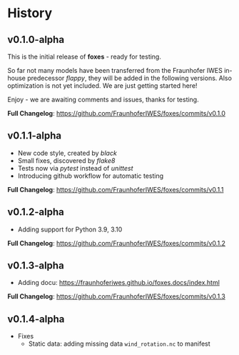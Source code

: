 # History

## v0.1.0-alpha

This is the initial release of **foxes** - ready for testing.

So far not many models have been transferred from the Fraunhofer IWES in-house predecessor *flappy*, they will be added in the following versions. Also optimization is not yet included. We are just getting started here!

Enjoy - we are awaiting comments and issues, thanks for testing.

**Full Changelog**: https://github.com/FraunhoferIWES/foxes/commits/v0.1.0

## v0.1.1-alpha

- New code style, created by *black*
- Small fixes, discovered by *flake8*
- Tests now via *pytest* instead of *unittest*
- Introducing github workflow for automatic testing

**Full Changelog**: https://github.com/FraunhoferIWES/foxes/commits/v0.1.1

## v0.1.2-alpha

- Adding support for Python 3.9, 3.10

**Full Changelog**: https://github.com/FraunhoferIWES/foxes/commits/v0.1.2

## v0.1.3-alpha

- Adding docu: https://fraunhoferiwes.github.io/foxes.docs/index.html

**Full Changelog**: https://github.com/FraunhoferIWES/foxes/commits/v0.1.3

## v0.1.4-alpha

- Fixes
    - Static data: adding missing data `wind_rotation.nc` to manifest
